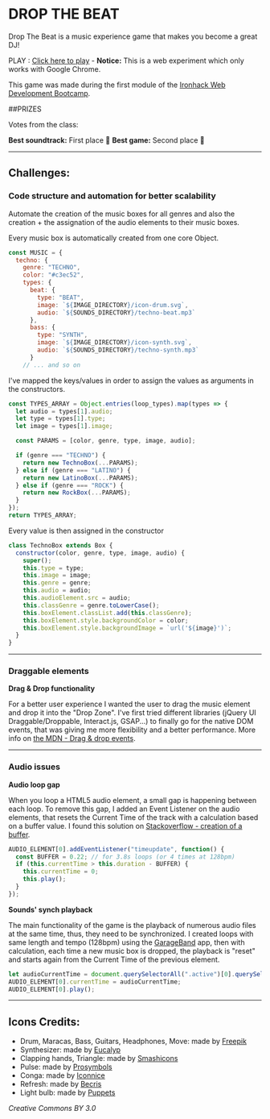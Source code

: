 # DROP THE BEAT

Drop The Beat is a music experience game that makes you become a great DJ!

PLAY : [Click here to play](https://remylenoir.github.io/drop-the-beat/) - **Notice:** This is a web experiment which only works with Google Chrome.

This game was made during the first module of the [Ironhack Web Development Bootcamp](https://www.ironhack.com/en).

##PRIZES

Votes from the class:

**Best soundtrack:** First place :1st_place_medal:
**Best game:** Second place :2nd_place_medal:

---

## Challenges:

### Code structure and automation for better scalability

Automate the creation of the music boxes for all genres and also the creation + the assignation of the audio elements to their music boxes.

Every music box is automatically created from one core Object.

```javascript
const MUSIC = {
  techno: {
    genre: "TECHNO",
    color: "#c3ec52",
    types: {
      beat: {
        type: "BEAT",
        image: `${IMAGE_DIRECTORY}/icon-drum.svg`,
        audio: `${SOUNDS_DIRECTORY}/techno-beat.mp3`
      },
      bass: {
        type: "SYNTH",
        image: `${IMAGE_DIRECTORY}/icon-synth.svg`,
        audio: `${SOUNDS_DIRECTORY}/techno-synth.mp3`
      }
    // ... and so on
```

I've mapped the keys/values in order to assign the values as arguments in the constructors.

```javascript
const TYPES_ARRAY = Object.entries(loop_types).map(types => {
  let audio = types[1].audio;
  let type = types[1].type;
  let image = types[1].image;

  const PARAMS = [color, genre, type, image, audio];

  if (genre === "TECHNO") {
    return new TechnoBox(...PARAMS);
  } else if (genre === "LATINO") {
    return new LatinoBox(...PARAMS);
  } else if (genre === "ROCK") {
    return new RockBox(...PARAMS);
  }
});
return TYPES_ARRAY;
```

Every value is then assigned in the constructor

```javascript
class TechnoBox extends Box {
  constructor(color, genre, type, image, audio) {
    super();
    this.type = type;
    this.image = image;
    this.genre = genre;
    this.audio = audio;
    this.audioElement.src = audio;
    this.classGenre = genre.toLowerCase();
    this.boxElement.classList.add(this.classGenre);
    this.boxElement.style.backgroundColor = color;
    this.boxElement.style.backgroundImage = `url('${image}')`;
  }
}
```

---

### Draggable elements

**Drag & Drop functionality**

For a better user experience I wanted the user to drag the music element and drop it into the "Drop Zone".
I've first tried different libraries (jQuery UI Draggable/Droppable, Interact.js, GSAP...) to finally go for the native DOM events, that was giving me more flexibility and a better performance.
More info on [the MDN - Drag & drop events](https://developer.mozilla.org/en-US/docs/Web/API/Document#Drag_drop_events).

---

### Audio issues

**Audio loop gap**

When you loop a HTML5 audio element, a small gap is happening between each loop.
To remove this gap, I added an Event Listener on the audio elements, that resets the Current Time of the track with a calculation based on a buffer value. I found this solution on [Stackoverflow - creation of a buffer](https://stackoverflow.com/a/36720740).

```javascript
AUDIO_ELEMENT[0].addEventListener("timeupdate", function() {
  const BUFFER = 0.22; // for 3.8s loops (or 4 times at 128bpm)
  if (this.currentTime > this.duration - BUFFER) {
    this.currentTime = 0;
    this.play();
  }
});
```

**Sounds' synch playback**

The main functionality of the game is the playback of numerous audio files at the same time, thus, they need to be synchronized. I created loops with same length and tempo (128bpm) using the [GarageBand](https://fr.wikipedia.org/wiki/GarageBand) app, then with calculation, each time a new music box is dropped, the playback is "reset" and starts again from the Current Time of the previous element.

```javascript
let audioCurrentTime = document.querySelectorAll(".active")[0].querySelector("audio").currentTime;
AUDIO_ELEMENT[0].currentTime = audioCurrentTime;
AUDIO_ELEMENT[0].play();
```

---

## Icons Credits:

- Drum, Maracas, Bass, Guitars, Headphones, Move: made by [Freepik](https://www.freepik.com/)
- Synthesizer: made by [Eucalyp](https://www.flaticon.com/authors/eucalyp)
- Clapping hands, Triangle: made by [Smashicons](https://www.flaticon.com/authors/smashicons)
- Pulse: made by [Prosymbols](https://www.flaticon.com/authors/prosymbols)
- Conga: made by [Iconnice](https://www.flaticon.com/authors/iconnice)
- Refresh: made by [Becris](https://www.flaticon.com/authors/becris)
- Light bulb: made by [Puppets](https://www.flaticon.com/authors/puppets)

_Creative Commons BY 3.0_
